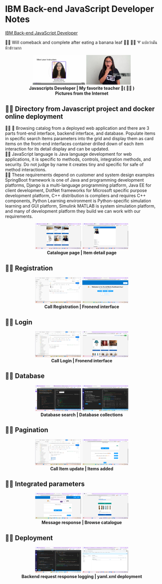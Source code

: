 # IBM Back-end JavaScript Developer Notes
[IBM Back-end JavaScript Developer](https://coursera.org/share/5301020a4424c13a9bfa6619cc54a6b8)

🧸💬 Will comeback and complete after eating a banana leaf 🌳🍌 🐑💬 ➰ แปลว่ามันหิวข้าวมาก

<p align="center" width="100%">
    <img width="34%" src="https://github.com/jkaewprateep/javascripts_backenddeveloper_notes/blob/main/javasp_dev_instructor.png">
    <img width="29%" src="https://github.com/jkaewprateep/javascripts_backenddeveloper_notes/blob/main/03.jpg"> </br>
    <b> Javascripts Developer | My favorite teacher 💃( 👩‍🏫 ) </b> </br>
    <b> Pictures from the Internet </b> </br>
</p>


## 🧸💬 Directory from Javascript project and docker online deployment

👧💬 🎈 Browsing catalog from a deployed web application and there are 3 parts front-end interface, backend interface, and database. Populate items in specific search items parameters into the grid and display them as card items on the front-end interfaces container drilled down of each item interaction for its detail display and can be updated. </br>
🦭💬 JavaScript language is Java language development for web applications, it is specific to methods, controls, integration methods, and security. Do not judge by name it creates tiny and specific for safe of method interactions. </br>
🦭💬 These requirements depend on customer and system design examples SpringBoot framework is one of Java and programming development platforms, Django is a multi-language programming platform, Java EE for client development, DotNet frameworks for Microsoft specific purpose development platform, C++ distribution is compliers and requires C++ components, Python Learning environment is Python-specific simulation learning and GUI platform, Simulink MATLAB is system simulation platform, and many of development platform they build we can work with our requirements. </br>

<p align="center" width="100%">
    <img width="30%" src="https://github.com/jkaewprateep/javascripts_backenddeveloper_notes/blob/main/Catalogue%20item%20and%20people.png">
    <img width="30%" src="https://github.com/jkaewprateep/javascripts_backenddeveloper_notes/blob/main/Catalogue%20detail.png"> </br>
    <b> Catalogue page | Item detail page </b> </br>
</p>

## 🧸💬 Registration

<p align="center" width="100%">
    <img width="30%" src="https://github.com/jkaewprateep/javascripts_backenddeveloper_notes/blob/main/Register_backend.png">
    <img width="30%" src="https://github.com/jkaewprateep/javascripts_backenddeveloper_notes/blob/main/register_success.png"> </br>
    <b> Call Registration | Fronend interface </b> </br>
</p>

## 🧸💬 Login

<p align="center" width="100%">
    <img width="30%" src="https://github.com/jkaewprateep/javascripts_backenddeveloper_notes/blob/main/7-login.png">
    <img width="30%" src="https://github.com/jkaewprateep/javascripts_backenddeveloper_notes/blob/main/deployed_loggedin.png"> </br>
    <b> Call Login | Fronend interface </b> </br>
</p>

## 🧸💬 Database

<p align="center" width="100%">
    <img width="30%" src="https://github.com/jkaewprateep/javascripts_backenddeveloper_notes/blob/main/database.png">
    <img width="30%" src="https://github.com/jkaewprateep/javascripts_backenddeveloper_notes/blob/main/database_collections.png"> </br>
    <b> Database search | Database collections </b> </br>
</p>

## 🧸💬 Pagination

<p align="center" width="100%">
    <img width="30%" src="https://github.com/jkaewprateep/javascripts_backenddeveloper_notes/blob/main/8-reviewadded.png">
    <img width="30%" src="https://github.com/jkaewprateep/javascripts_backenddeveloper_notes/blob/main/pagination.png"> </br>
    <b> Call Item update | Items added </b> </br>
</p>

## 🧸💬 Integrated parameters

<p align="center" width="100%">
    <img width="30%" src="https://github.com/jkaewprateep/javascripts_backenddeveloper_notes/blob/main/Add-item.png">
    <img width="30%" src="https://github.com/jkaewprateep/javascripts_backenddeveloper_notes/blob/main/deployed_search_item.png"> </br>
    <b> Message response | Browse catalogue </b> </br>
</p>

## 🧸💬 Deployment

<p align="center" width="100%">
    <img width="30%" src="https://github.com/jkaewprateep/javascripts_backenddeveloper_notes/blob/main/req-res_backend.png">
    <img width="30%" src="https://github.com/jkaewprateep/javascripts_backenddeveloper_notes/blob/main/main_yaml.png"> </br>
    <b> Backend request response logging | yaml.xml deployment </b> </br>
</p>
